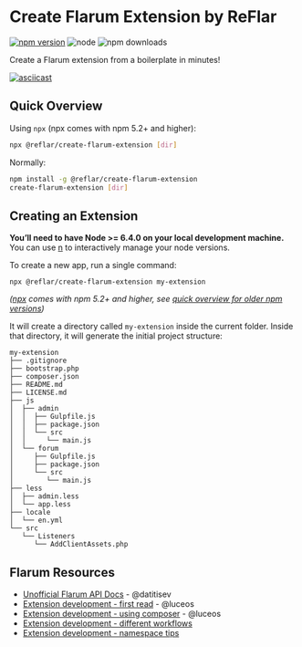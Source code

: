 # Create Flarum Extension by ReFlar

[![npm version](https://img.shields.io/npm/v/@reflar/create-flarum-extension.svg)](https://www.npmjs.com/package/@reflar/create-flarum-extension) ![node](https://img.shields.io/node/v/@reflar/create-flarum-extension.svg)
![npm downloads](https://img.shields.io/npm/dt/@reflar/create-flarum-extension.svg)

Create a Flarum extension from a boilerplate in minutes!

[![asciicast](https://asciinema.org/a/179886.png)](https://asciinema.org/a/179886)

## Quick Overview

Using `npx` (npx comes with npm 5.2+ and higher):
```sh
npx @reflar/create-flarum-extension [dir]
```

Normally:
```sh
npm install -g @reflar/create-flarum-extension
create-flarum-extension [dir]
```


## Creating an Extension


**You’ll need to have Node >= 6.4.0 on your local development machine.** You can use [n](https://www.npmjs.com/package/n) to interactively manage your node versions.

To create a new app, run a single command:

```
npx @reflar/create-flarum-extension my-extension
```
*([npx](https://medium.com/@maybekatz/introducing-npx-an-npm-package-runner-55f7d4bd282b) comes with npm 5.2+ and higher, see [quick overview for older npm versions](#quick-overview))*

It will create a directory called `my-extension` inside the current folder.
Inside that directory, it will generate the initial project structure:

```
my-extension
├── .gitignore
├── bootstrap.php
├── composer.json
├── README.md
├── LICENSE.md
├── js
│  ├── admin
│  │  ├── Gulpfile.js
│  │  ├── package.json
│  │  └── src
│  │     └── main.js
│  └── forum
│     ├── Gulpfile.js
│     ├── package.json
│     └── src
│        └── main.js
├── less
│  ├── admin.less
│  └── app.less
├── locale
│  └── en.yml
└── src
   └── Listeners
      └── AddClientAssets.php
```

## Flarum Resources

- [Unofficial Flarum API Docs](https://discuss.flarum.org/d/4421-flarum-php-api-docs) - @datitisev
- [Extension development - first read](https://discuss.flarum.org/d/1662-extension-developer-first-read) - @luceos
- [Extension development - using composer](https://discuss.flarum.org/d/1608-extension-development-using-composer-repositories-path) - @luceos
- [Extension development - different workflows](https://discuss.flarum.org/d/6320-extension-developers-show-us-your-workflow)
- [Extension development - namespace tips](https://discuss.flarum.org/d/9625-flarum-extension-namespacing-tips)
